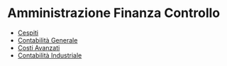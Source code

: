 # Amministrazione Finanza Controllo
- [Cespiti](Documentazione%20SmeUP/NWS/News/000030/A5/_sidebar.md)
- [Contabilità Generale](Documentazione%20SmeUP/NWS/News/000030/C5/_sidebar.md)
- [Costi Avanzati](Documentazione%20SmeUP/NWS/News/000030/D0/_sidebar.md)
- [Contabilità Industriale](Documentazione%20SmeUP/NWS/News/000030/D5/_sidebar.md)
